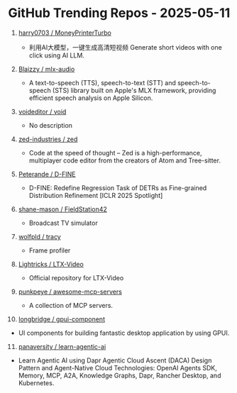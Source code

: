# GitHub Trending Repos - 2025-05-11

1. [harry0703 /    MoneyPrinterTurbo](https://github.com/harry0703/MoneyPrinterTurbo)
   - 利用AI大模型，一键生成高清短视频 Generate short videos with one click using AI LLM.

2. [Blaizzy /    mlx-audio](https://github.com/Blaizzy/mlx-audio)
   - A text-to-speech (TTS), speech-to-text (STT) and speech-to-speech (STS) library built on Apple's MLX framework, providing efficient speech analysis on Apple Silicon.

3. [voideditor /    void](https://github.com/voideditor/void)
   - No description

4. [zed-industries /    zed](https://github.com/zed-industries/zed)
   - Code at the speed of thought – Zed is a high-performance, multiplayer code editor from the creators of Atom and Tree-sitter.

5. [Peterande /    D-FINE](https://github.com/Peterande/D-FINE)
   - D-FINE: Redefine Regression Task of DETRs as Fine-grained Distribution Refinement [ICLR 2025 Spotlight]

6. [shane-mason /    FieldStation42](https://github.com/shane-mason/FieldStation42)
   - Broadcast TV simulator

7. [wolfpld /    tracy](https://github.com/wolfpld/tracy)
   - Frame profiler

8. [Lightricks /    LTX-Video](https://github.com/Lightricks/LTX-Video)
   - Official repository for LTX-Video

9. [punkpeye /    awesome-mcp-servers](https://github.com/punkpeye/awesome-mcp-servers)
   - A collection of MCP servers.

10. [longbridge /    gpui-component](https://github.com/longbridge/gpui-component)
   - UI components for building fantastic desktop application by using GPUI.

11. [panaversity /    learn-agentic-ai](https://github.com/panaversity/learn-agentic-ai)
   - Learn Agentic AI using Dapr Agentic Cloud Ascent (DACA) Design Pattern and Agent-Native Cloud Technologies: OpenAI Agents SDK, Memory, MCP, A2A, Knowledge Graphs, Dapr, Rancher Desktop, and Kubernetes.

